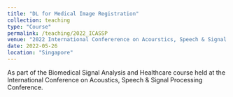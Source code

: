```yaml
---
title: "DL for Medical Image Registration"
collection: teaching
type: "Course"
permalink: /teaching/2022_ICASSP
venue: "2022 International Confererence on Acourstics, Speech & Signal Processing (ICASSP 2022)"
date: 2022-05-26
location: "Singapore"
---
```


As part of the Biomedical Signal Analysis and Healthcare course held at the International Conference on Acoustics, Speech & Signal Processing Conference.  